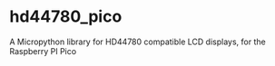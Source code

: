 # hd44780_pico
A Micropython library for HD44780 compatible LCD displays, for the Raspberry PI Pico
